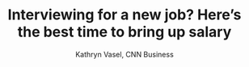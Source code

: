 ---
title: Interviewing for a new job? Here’s the best time to bring up salary
publication: CNN
article_url: https://www.cnn.com/2019/04/10/success/salary-job-interview/index.html
author: 'Kathryn Vasel, CNN Business'
thumbnail: cnn.png
publication_date: 04-10-2019
---